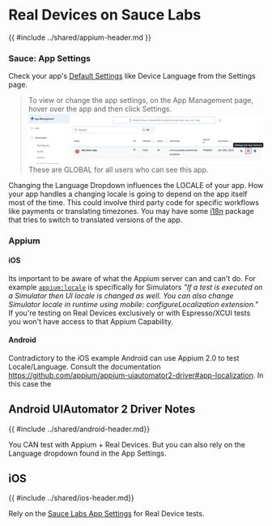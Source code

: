# Real Devices on Sauce Labs
{{ #include ../shared/appium-header.md }}

### Sauce: App Settings
Check your app's [Default Settings](https://docs.saucelabs.com/mobile-apps/live-testing/live-mobile-app-testing/#default-app-settings) like Device Language from the Settings page. 

>To view or change the app settings, on the App Management page, hover over the app and then click Settings.
>![app-settings-screenshot](../images/app-settings.png) 
>These are GLOBAL for all users who can see this app.

Changing the Language Dropdown influences the LOCALE of your app. How your app handles a changing locale is going to depend on the app itself most of the time. This could involve third party code for specific workflows like payments or translating timezones. You may have some [i18n](https://en.wikipedia.org/wiki/Internationalization_and_localization) package that tries to switch to translated versions of the app.

### Appium
#### iOS 
Its important to be aware of what the Appium server can and can't do. For example [`appium:locale`](https://appium.github.io/appium-xcuitest-driver/4.16/capabilities/) is specifically for Simulators _"If a test is executed on a Simulator then UI locale is changed as well. You can also change Simulator locale in runtime using mobile: configureLocalization extension."_ If you're testing on Real Devices exclusively or with Espresso/XCUI tests you won't have access to that Appium Capability. 

#### Android
Contradictory to the iOS example Android can use Appium 2.0 to test Locale/Language. Consult the documentation <https://github.com/appium/appium-uiautomator2-driver#app-localization>. In this case the 

## Android UIAutomator 2 Driver Notes

{{ #include ../shared/android-header.md}}

You CAN test with Appium + Real Devices. But you can also rely on the Language dropdown found in the App Settings. 

## iOS
{{ #include ../shared/ios-header.md}}

Rely on the [Sauce Labs App Settings](#sauce-app-settings) for Real Device tests.
